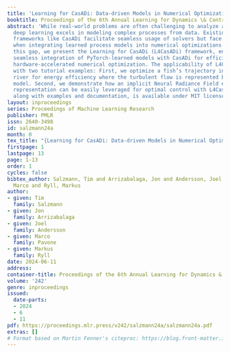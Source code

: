```yaml
---
title: 'Learning for CasADi: Data-driven Models in Numerical Optimization'
booktitle: Proceedings of the 6th Annual Learning for Dynamics \& Control Conference
abstract: 'While real-world problems are often challenging to analyze analytically,
  deep learning excels in modeling complex processes from data. Existing optimization
  frameworks like CasADi facilitate seamless usage of solvers but face challenges
  when integrating learned process models into numerical optimizations. To address
  this gap, we present the Learning for CasADi (L4CasADi) framework, enabling the
  seamless integration of PyTorch-learned models with CasADi for efficient and potentially
  hardware-accelerated numerical optimization. The applicability of L4CasADi is demonstrated
  with two tutorial examples: First, we optimize a fish’s trajectory in a turbulent
  river for energy efficiency where the turbulent flow is represented by a PyTorch
  model. Second, we demonstrate how an implicit Neural Radiance Field environment
  representation can be easily leveraged for optimal control with L4CasADi. L4CasADi,
  along with examples and documentation, is available under MIT license at https://github.com/Tim-Salzmann/l4casadi'
layout: inproceedings
series: Proceedings of Machine Learning Research
publisher: PMLR
issn: 2640-3498
id: salzmann24a
month: 0
tex_title: "{Learning for CasADi: Data-driven Models in Numerical Optimization}"
firstpage: 1
lastpage: 13
page: 1-13
order: 1
cycles: false
bibtex_author: Salzmann, Tim and Arrizabalaga, Jon and Andersson, Joel and Pavone,
  Marco and Ryll, Markus
author:
- given: Tim
  family: Salzmann
- given: Jon
  family: Arrizabalaga
- given: Joel
  family: Andersson
- given: Marco
  family: Pavone
- given: Markus
  family: Ryll
date: 2024-06-11
address:
container-title: Proceedings of the 6th Annual Learning for Dynamics & Control Conference
volume: '242'
genre: inproceedings
issued:
  date-parts:
  - 2024
  - 6
  - 11
pdf: https://proceedings.mlr.press/v242/salzmann24a/salzmann24a.pdf
extras: []
# Format based on Martin Fenner's citeproc: https://blog.front-matter.io/posts/citeproc-yaml-for-bibliographies/
---
```

